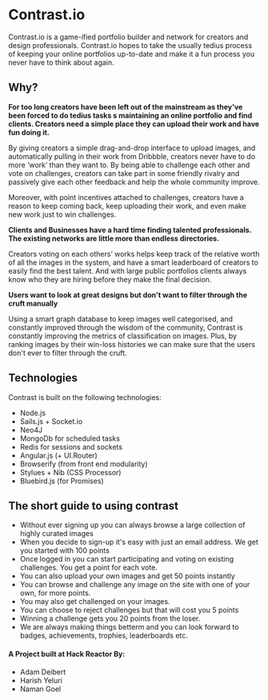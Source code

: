 # Contrast.io

Contrast.io is a game-ified portfolio builder and network for creators and design professionals. Contrast.io hopes to take the usually tedius process of keeping your online portfolios up-to-date and make it a fun process you never have to think about again.

## Why?
**For too long creators have been left out of the mainstream as they've been forced to do tedius tasks s maintaining an online portfolio and find clients. Creators need a simple place they can upload their work and have fun doing it.**

By giving creators a simple drag-and-drop interface to upload images, and automatically pulling in their work from Dribbble, creators never have to do more ‘work’ than they want to. By being able to challenge each other and vote on challenges, creators can take part in some friendly rivalry and passively give each other feedback and help the whole community improve.

Moreover, with point incentives attached to challenges, creators have a reason to keep coming back, keep uploading their work, and even make new work just to win challenges.

**Clients and Businesses have a hard time finding talented professionals. The existing networks are little more than endless directories.**

Creators voting on each others’ works helps keep track of the relative worth of all the images in the system, and have a smart leaderboard of creators to easily find the best talent. And with large public portfolios clients always know who they are hiring before they make the final decision.

**Users want to look at great designs but don't want to filter through the cruft manually**

Using a smart graph database to keep images well categorised, and constantly improved through the wisdom of the community, Contrast is constantly improving the metrics of classification on images. Plus, by ranking images by their win-loss histories we can make sure that the users don't ever to filter through the cruft.


## Technologies

Contrast is built on the following technologies:

* Node.js
* Sails.js + Socket.io
* Neo4J
* MongoDb for scheduled tasks
* Redis for sessions and sockets
* Angular.js (+ UI.Router)
* Browserify (from front end modularity)
* Stylues + Nib (CSS Processor)
* Bluebird.js (for Promises)

## The short guide to using contrast
* Without ever signing up you can always browse a large collection of highly curated images
* When you decide to sign-up it's easy with just an email address. We get you started with 100 points
* Once logged in you can start participating and voting on existing challenges. You get a point for each vote.
* You can also upload your own images and get 50 points instantly
* You can browse and challenge any image on the site with one of your own, for more points.
* You may also get challenged on your images.
* You can choose to reject challenges but that will cost you 5 points
* Winning a challenge gets you 20 points from the loser.
* We are always making things betterm and you can look forward to badges, achievements, trophies, leaderboards etc.


#### A Project built at Hack Reactor By:

* Adam Deibert
* Harish Yeluri
* Naman Goel